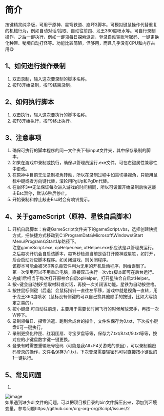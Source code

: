 # 简介
按键精灵纯净版，可用于原神、星穹铁道、崩坏3脚本。可模拟键鼠操作代替重复的机械行为，例如自动对话/拾取、自动往前跑、龙王360度喷水等。可自行录制操作，之后一键执行，例如一键领每日探索派遣、登录自动输账号密码、一键更换化种匣、秘境自动打怪等。功能比较简陋，但够用，而且几乎没有CPU和内存占用😋
## 1、如何进行操作录制
1. 双击录制，输入这次要录制的脚本名称。
2. 按F8开始录制，按F9结束录制。
## 2、如何执行脚本
1. 双击执行，输入这次要执行的脚本名称。
2. 按F8开始执行，按F9终止执行。
## 3、注意事项
1. 确保可执行的脚本程序的同一文件夹下有input文件夹，其中保存录制的脚本。
2. 如果在游戏中录制或执行，确保以管理员运行.exe文件，可在右键属性兼容性中更改。
3. 在原神中目前无法录制视角转动，所以在录制过程中如需切换视角，只能用鼠标中键或者方向键代替，滚轮用PgUp和PgDn代替。
4. 在崩坏3中无法保证每次进入游戏的时间相同，所以可设置开始录制后快速敲击Esc暂停，默认6秒后停止。
5. 开始录制和停止敲击Esc时会有响铃提示。
## 4、关于gameScript（原神、星铁自启脚本）
1. 开机自启脚本：右键GameScript文件夹下的gameScript.vbs，选择创建快捷方式，把快捷方式移动到C:\ProgramData\Microsoft\Windows\Start Menu\Programs\StartUp路径下。  
注意gameScript.exe, opHelper.exe, xtHelper.exe都应该是以管理员运行。  
之后每次开机会自启该脚本，每15秒检测当前是否打开原神或星铁，如打开，后台启动对应脚本程序。如关闭游戏，则关闭程序。  
该脚本可能会被360等杀毒软件判为无用的开机启动程序，别给误删了。  
第一次使用可以不用重启电脑，直接双击执行一次vbs脚本即可在后台运行。
2. 完成1后相当于每次打开原神会自启opHelper，打开星铁会自启xtHelper。
3. 按~键会自动按F拾取材料或对话，再按一次关闭该功能。星铁为自动按空格。
4. 按住鼠标侧键（后退）会鼠标指针一直往左平移，游戏中就是视角一直转，用于龙王360度喷水（鼠标没有侧键的可以自己换其他顺手的按键，比如大写锁定之类的）。
5. 按小键盘.可自动往前走，主要用于需要长时间飞行的时候解放双手，再按一次W停下。
6. 录制领每日、探索派遣、跑到合成台的操作，文件名保存为0.txt，下次按小键盘0可一键执行。
7. 录制更换化种匣、红羽团扇、寻宝罗盘等等，保存为7.txt/8.txt/9.txt等等，按对应的小键盘数字键一键更换。
8. 登录有时需要重输账号密码（可能是我Alt+F4关游戏的原因），可以录制输密码登录的操作，文件名保存为1.txt，下次登录需要输密码可以直接按小键盘的1一键执行。
## 5、常见问题
1.  
![image](https://github.com/user-attachments/assets/32cc3f6f-c0f6-46b1-88b3-4516abbbb843)  
如果遇到缺少dll文件的问题，可以把项目根目录的bin文件解压出来，添加到环境变量。参考问题https://github.com/org-org-org/Script/issues/2
